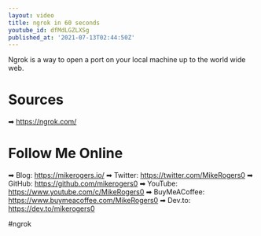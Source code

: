 ```yaml
---
layout: video
title: ngrok in 60 seconds
youtube_id: dfMdLGZLXSg
published_at: '2021-07-13T02:44:50Z'
---
```

Ngrok is a way to open a port on your local machine up to the world wide web.

# Sources

➡ https://ngrok.com/

# Follow Me Online

➡ Blog: https://mikerogers.io/
➡ Twitter: https://twitter.com/MikeRogers0
➡ GitHub: https://github.com/mikerogers0
➡ YouTube: https://www.youtube.com/c/MikeRogers0
➡ BuyMeACoffee: https://www.buymeacoffee.com/MikeRogers0
➡ Dev.to: https://dev.to/mikerogers0

#ngrok
